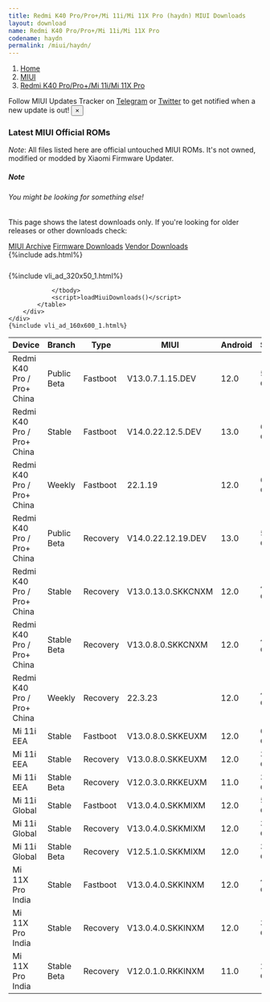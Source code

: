 ```yaml
---
title: Redmi K40 Pro/Pro+/Mi 11i/Mi 11X Pro (haydn) MIUI Downloads
layout: download
name: Redmi K40 Pro/Pro+/Mi 11i/Mi 11X Pro
codename: haydn
permalink: /miui/haydn/
---
```

<nav aria-label="breadcrumb">
    <ol class="breadcrumb">
        <li class="breadcrumb-item"><a href="/">Home</a></li>
        <li class="breadcrumb-item"><a href="/miui/">MIUI</a></li>
        <li class="breadcrumb-item active" aria-current="page"><a href="/miui/haydn/">Redmi K40 Pro/Pro+/Mi 11i/Mi 11X Pro</a></li>
    </ol>
</nav>
<div class="alert alert-primary alert-dismissible fade show" role="alert">
    Follow MIUI Updates Tracker on <a href="https://t.me/MIUIUpdatesTracker" class="alert-link">Telegram</a>
     or <a href="https://twitter.com/MiFwUpdater" class="alert-link">Twitter</a> to get notified when a new update is out!
    <button type="button" class="close" data-dismiss="alert" aria-label="Close">
        <span aria-hidden="true">&times;</span>
    </button>
</div>

### Latest MIUI Official ROMs
*Note*: All files listed here are official untouched MIUI ROMs. It's not owned, modified or modded by Xiaomi Firmware Updater.
<div class="card">
  <div class="card-body">
    <h5 class="card-title">Note</h5>
    <h6 class="card-subtitle mb-2 text-muted">You might be looking for something else!</h6>
    <p class="card-text">This page shows the latest downloads only.
     If you're looking for older releases or other downloads check:</p>
    <a href="/archive/miui/haydn/" class="card-link">MIUI Archive</a>
    <a href="/firmware/haydn/" class="card-link">Firmware Downloads</a>
    <a href="/vendor/haydn/" class="card-link">Vendor Downloads</a>
  </div>
</div>
{%include ads.html%}
<div class="row justify-content-center">
    <div class="col-10">
        <div class="table-responsive-md" style="margin-top: 25px;">
            {%include vli_ad_320x50_1.html%}
            <table id="miui" class="display dt-responsive nowrap compact table table-striped table-hover table-sm">
                <thead class="thead-dark">
                    <tr>
                        <th data-ref="device">Device</th>
                        <th data-ref="branch">Branch</th>
                        <th data-ref="type">Type</th>
                        <th data-ref="miui">MIUI</th>
                        <th data-ref="android">Android</th>
                        <th data-ref="size">Size</th>
                        <th data-ref="size">Date</th>
                        <th data-ref="link">Link</th>
                    </tr>
                </thead>
                <tbody>
                <tr><td>Redmi K40 Pro / Pro+ China</td><td>Public Beta</td><td>Fastboot</td><td>V13.0.7.1.15.DEV</td><td>12.0</td><td>5.3 GB</td><td>2022-03-15</td><td><a href="/miui/haydn/public beta/V13.0.7.1.15.DEV/">Download</a></td></tr>
<tr><td>Redmi K40 Pro / Pro+ China</td><td>Stable</td><td>Fastboot</td><td>V14.0.22.12.5.DEV</td><td>13.0</td><td>6.8 GB</td><td>2022-12-05</td><td><a href="/miui/haydn/stable/V14.0.22.12.5.DEV/">Download</a></td></tr>
<tr><td>Redmi K40 Pro / Pro+ China</td><td>Weekly</td><td>Fastboot</td><td>22.1.19</td><td>12.0</td><td>6.0 GB</td><td>2022-01-19</td><td><a href="/miui/haydn/weekly/22.1.19/">Download</a></td></tr>
<tr><td>Redmi K40 Pro / Pro+ China</td><td>Public Beta</td><td>Recovery</td><td>V14.0.22.12.19.DEV</td><td>13.0</td><td>5.7 GB</td><td>2022-12-23</td><td><a href="/miui/haydn/public beta/V14.0.22.12.19.DEV/">Download</a></td></tr>
<tr><td>Redmi K40 Pro / Pro+ China</td><td>Stable</td><td>Recovery</td><td>V13.0.13.0.SKKCNXM</td><td>12.0</td><td>4.5 GB</td><td>2022-11-26</td><td><a href="/miui/haydn/stable/V13.0.13.0.SKKCNXM/">Download</a></td></tr>
<tr><td>Redmi K40 Pro / Pro+ China</td><td>Stable Beta</td><td>Recovery</td><td>V13.0.8.0.SKKCNXM</td><td>12.0</td><td>4.5 GB</td><td>2022-05-10</td><td><a href="/miui/haydn/stable beta/V13.0.8.0.SKKCNXM/">Download</a></td></tr>
<tr><td>Redmi K40 Pro / Pro+ China</td><td>Weekly</td><td>Recovery</td><td>22.3.23</td><td>12.0</td><td>4.6 GB</td><td>2022-03-24</td><td><a href="/miui/haydn/weekly/22.3.23/">Download</a></td></tr>
<tr><td>Mi 11i EEA</td><td>Stable</td><td>Fastboot</td><td>V13.0.8.0.SKKEUXM</td><td>12.0</td><td>6.0 GB</td><td>2022-08-10</td><td><a href="/miui/haydn/stable/V13.0.8.0.SKKEUXM/">Download</a></td></tr>
<tr><td>Mi 11i EEA</td><td>Stable</td><td>Recovery</td><td>V13.0.8.0.SKKEUXM</td><td>12.0</td><td>3.5 GB</td><td>2022-09-06</td><td><a href="/miui/haydn/stable/V13.0.8.0.SKKEUXM/">Download</a></td></tr>
<tr><td>Mi 11i EEA</td><td>Stable Beta</td><td>Recovery</td><td>V12.0.3.0.RKKEUXM</td><td>11.0</td><td>3.1 GB</td><td>2021-05-18</td><td><a href="/miui/haydn/stable beta/V12.0.3.0.RKKEUXM/">Download</a></td></tr>
<tr><td>Mi 11i Global</td><td>Stable</td><td>Fastboot</td><td>V13.0.4.0.SKKMIXM</td><td>12.0</td><td>5.9 GB</td><td>2022-11-15</td><td><a href="/miui/haydn/stable/V13.0.4.0.SKKMIXM/">Download</a></td></tr>
<tr><td>Mi 11i Global</td><td>Stable</td><td>Recovery</td><td>V13.0.4.0.SKKMIXM</td><td>12.0</td><td>3.5 GB</td><td>2022-11-26</td><td><a href="/miui/haydn/stable/V13.0.4.0.SKKMIXM/">Download</a></td></tr>
<tr><td>Mi 11i Global</td><td>Stable Beta</td><td>Recovery</td><td>V12.5.1.0.SKKMIXM</td><td>12.0</td><td>3.4 GB</td><td>2021-10-04</td><td><a href="/miui/haydn/stable beta/V12.5.1.0.SKKMIXM/">Download</a></td></tr>
<tr><td>Mi 11X Pro India</td><td>Stable</td><td>Fastboot</td><td>V13.0.4.0.SKKINXM</td><td>12.0</td><td>4.3 GB</td><td>2022-09-28</td><td><a href="/miui/haydn/stable/V13.0.4.0.SKKINXM/">Download</a></td></tr>
<tr><td>Mi 11X Pro India</td><td>Stable</td><td>Recovery</td><td>V13.0.4.0.SKKINXM</td><td>12.0</td><td>3.3 GB</td><td>2022-10-08</td><td><a href="/miui/haydn/stable/V13.0.4.0.SKKINXM/">Download</a></td></tr>
<tr><td>Mi 11X Pro India</td><td>Stable Beta</td><td>Recovery</td><td>V12.0.1.0.RKKINXM</td><td>11.0</td><td>2.9 GB</td><td>2021-05-11</td><td><a href="/miui/haydn/stable beta/V12.0.1.0.RKKINXM/">Download</a></td></tr>

                </tbody>
                <script>loadMiuiDownloads()</script>
            </table>
        </div>
    </div>
    {%include vli_ad_160x600_1.html%}
</div>
